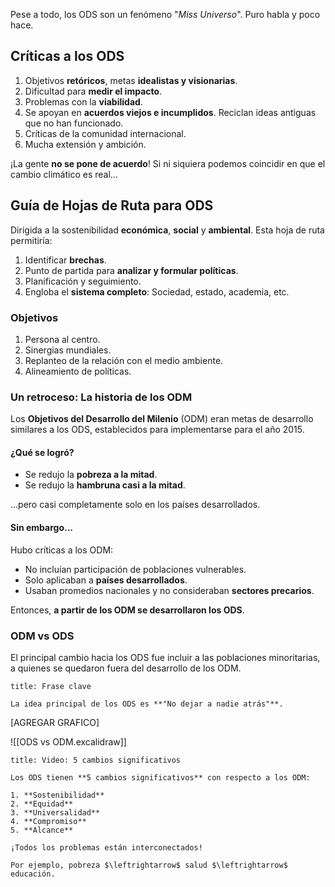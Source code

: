 Pese a todo, los ODS son un fenómeno "*Miss Universo*". Puro habla y poco hace.

## Críticas a los ODS

1. Objetivos **retóricos**, metas **idealistas y visionarias**.
2. Dificultad para **medir el impacto**.
3. Problemas con la **viabilidad**.
4. Se apoyan en **acuerdos viejos e incumplidos**. Reciclan ideas antiguas que no han funcionado.
5. Críticas de la comunidad internacional.
6. Mucha extensión y ambición.

¡La gente **no se pone de acuerdo**! Si ni siquiera podemos coincidir en que el cambio climático es real...

## Guía de Hojas de Ruta para ODS

Dirigida a la sostenibilidad **económica**, **social** y **ambiental**. Esta hoja de ruta permitiría:

1. Identificar **brechas**.
2. Punto de partida para **analizar y formular políticas**.
3. Planificación y seguimiento.
4. Engloba el **sistema completo**: Sociedad, estado, academia, etc.

### Objetivos

1. Persona al centro.
2. Sinergias mundiales.
3. Replanteo de la relación con el medio ambiente.
4. Alineamiento de políticas.

### Un retroceso: La historia de los ODM

Los **Objetivos del Desarrollo del Milenio** (ODM) eran metas de desarrollo similares a los ODS, establecidos para implementarse para el año 2015.

#### ¿Qué se logró?

- Se redujo la **pobreza a la mitad**.
- Se redujo la **hambruna casi a la mitad**.

...pero casi completamente solo en los países desarrollados.

#### Sin embargo...

Hubo críticas a los ODM:

- No incluían participación de poblaciones vulnerables.
- Solo aplicaban a **países desarrollados**.
- Usaban promedios nacionales y no consideraban **sectores precarios**.

Entonces, **a partir de los ODM se desarrollaron los ODS**.

### ODM vs ODS

El principal cambio hacia los ODS fue incluir a las poblaciones minoritarias, a quienes se quedaron fuera del desarrollo de los ODM.

```ad-important
title: Frase clave

La idea principal de los ODS es **"No dejar a nadie atrás"**.

```

[AGREGAR GRAFICO]

![[ODS vs ODM.excalidraw]]

```ad-note
title: Video: 5 cambios significativos

Los ODS tienen **5 cambios significativos** con respecto a los ODM:

1. **Sostenibilidad**
2. **Equidad**
3. **Universalidad**
4. **Compromiso**
5. **Alcance**

¡Todos los problemas están interconectados!

Por ejemplo, pobreza $\leftrightarrow$ salud $\leftrightarrow$ educación.

```
